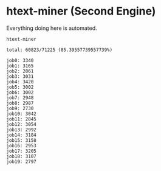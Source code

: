 # htext-miner (Second Engine)

Everything doing here is automated.

```
htext-miner

total: 60823/71225 (85.39557739557739%)

job0: 3340
job1: 3165
job2: 2861
job3: 3031
job4: 3420
job5: 3002
job6: 3002
job7: 2948
job8: 2987
job9: 2730
job10: 3042
job11: 2845
job12: 3054
job13: 2992
job14: 3184
job15: 3158
job16: 2953
job17: 3205
job18: 3107
job19: 2797
```